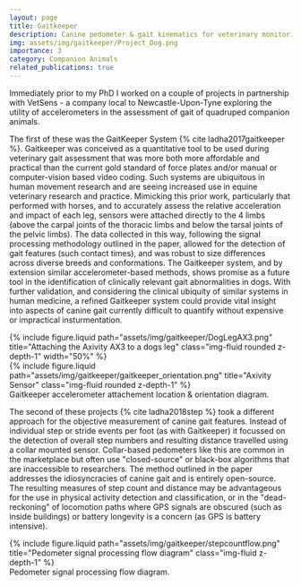 ```yaml
---
layout: page
title: Gaitkeeper
description: Canine pedometer & gait kinematics for veterinary monitoring.
img: assets/img/gaitkeeper/Project_Dog.png
importance: 3
category: Companion Animals
related_publications: true
---
```


<p>Immediately prior to my PhD I worked on a couple of projects in partnership with VetSens - a company local to Newcastle-Upon-Tyne exploring the utility of accelerometers in the assessment of gait of quadruped companion animals.</p>

<p>The first of these was the GaitKeeper System {% cite ladha2017gaitkeeper %}. Gaitkeeper was conceived as a quantitative tool to be used during veterinary gait assessment that was more both more affordable and practical than the current gold standard of force plates and/or manual or computer-vision based video coding. Such systems are ubiquitous in human movement research and are seeing increased use in equine veterinary research and practice. Mimicking this prior work, particularly that performed with horses, and to accurately assess the relative acceleration and impact of each leg, sensors were attached directly to the 4 limbs (above the carpal joints of the thoracic limbs and below the tarsal joints of the pelvic limbs). The data collected in this way, following the signal processing methodology outlined in the paper, allowed for the detection of gait features (such contact times), and was robust to size differences across diverse breeds and conformations. The Gaitkeeper system, and by extension similar accelerometer-based methods, shows promise as a future tool in the identification of clinically relevant gait abnormalities in dogs. With further validation, and considering the clinical ubiquity of similar systems in human medicine, a refined Gaitkeeper system could provide vital insight into aspects of canine gait currently difficult to quantify without expensive or impractical insturmentation.</p>

<div class="row justify-content-sm-center">
    <div class="col-sm-6 mt-3 mt-md-0">
        {% include figure.liquid path="assets/img/gaitkeeper/DogLegAX3.png" title="Attaching the Axivity AX3 to a dogs leg" class="img-fluid rounded z-depth-1" width="50%" %}
    </div>
    <div class="col-sm-6 mt-3 mt-md-0">
        {% include figure.liquid path="assets/img/gaitkeeper/gaitkeeper_orientation.png" title="Axivity Sensor" class="img-fluid rounded z-depth-1" %}
    </div>
</div>
<div class="caption">
    Gaitkeeper accelerometer attachement location & orientation diagram.
</div>

<p>The second of these projects {% cite ladha2018step %} took a different approach for the objective measurement of canine gait features. Instead of individual step or stride events per foot (as with Gaitkeeper) it focussed on the detection of overall step numbers and resulting distance travelled using a collar mounted sensor. Collar-based pedometers like this are common in the marketplace but often use "closed-source" or black-box algorithms that are inaccessible to researchers. The method outlined in the paper addresses the idiosyncracies of canine gait and is entirely open-source. The resulting measures of step count and distance may be advantageous for the use in physical activity detection and classification, or in the "dead-reckoning" of locomotion paths where GPS signals are obscured (such as inside buildings) or battery longevity is a concern (as GPS is battery intensive).</p>

<div class="container-fluid text-center mt-4 p-0">
    <div class="col-sm mt-3 mt-md-0 d-flex justify-content-center">
        {% include figure.liquid path="assets/img/gaitkeeper/stepcountflow.png" title="Pedometer signal processing flow diagram" class="img-fluid z-depth-1" %}
    </div>
</div>
<div class="caption">
    Pedometer signal processing flow diagram.
</div>
